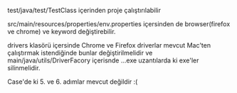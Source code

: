 test/java/test/TestClass içerinden proje çalıştırılabilir

src/main/resources/properties/env.properties içersinden de browser(firefox ve chrome) ve keyword değiştirebilir.

drivers klasörü içersinde Chrome ve Firefox driverlar mevcut
Mac'ten çalıştırmak istendiğinde bunlar değiştirilmelidir
ve main/java/utils/DriverFacory içerisnde ...exe uzantılarda ki
exe'ler silinmelidir.

Case'de ki 5. ve 6. adımlar mevcut değildir :( 
